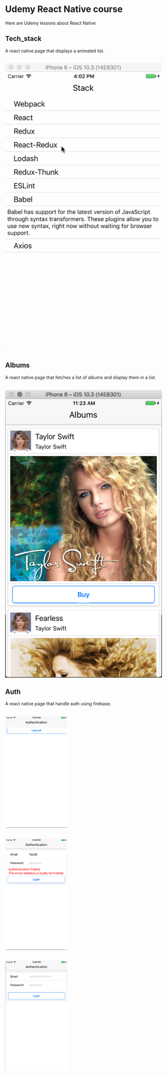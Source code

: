 # Udemy React Native course
Here are Udemy lessons about React Native

## Tech_stack
A react native page that displays a animated list.

<BR><img src="https://github.com/otiasj/UdemyReactNative/blob/master/tech_stack/docs/ss2.gif" alt="screenshot" width="600">

## Albums
A react native page that fetches a list of albums and display them in a list.

<BR><img src="https://github.com/otiasj/UdemyReactNative/blob/master/albums/docs/ss1.png" alt="screenshot" width="800">


## Auth
A react native page that handle auth using firebase.

<BR><img src="https://github.com/otiasj/UdemyReactNative/blob/master/auth/docs/ss1.png" alt="screenshot" width="200">


<BR><img src="https://github.com/otiasj/UdemyReactNative/blob/master/auth/docs/ss2.png" alt="screenshot" width="200">


<BR><img src="https://github.com/otiasj/UdemyReactNative/blob/master/auth/docs/ss3.png" alt="screenshot" width="200">
